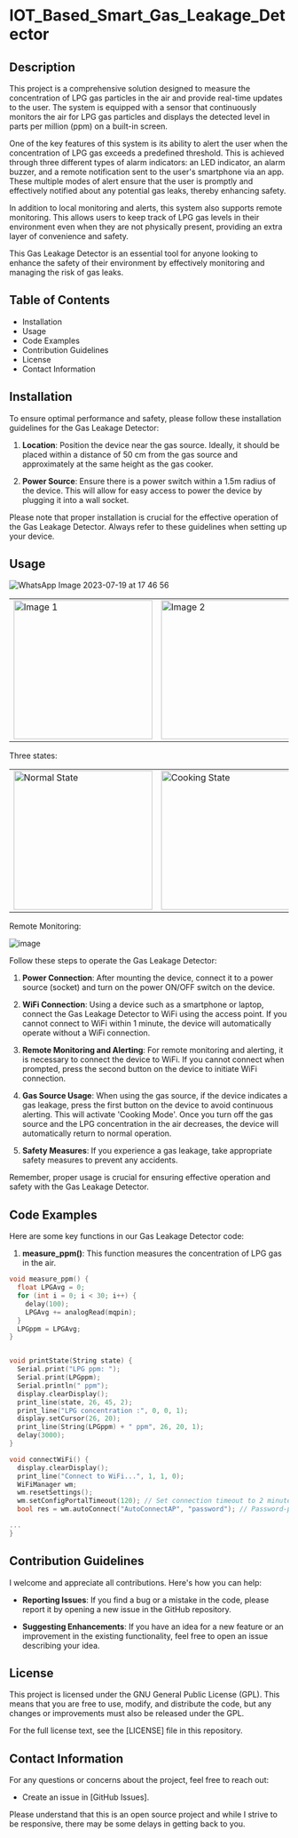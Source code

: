 # IOT_Based_Smart_Gas_Leakage_Detector

## Description

This project is a comprehensive solution designed to measure the concentration of LPG gas particles in the air and provide real-time updates to the user. The system is equipped with a sensor that continuously monitors the air for LPG gas particles and displays the detected level in parts per million (ppm) on a built-in screen.

One of the key features of this system is its ability to alert the user when the concentration of LPG gas exceeds a predefined threshold. This is achieved through three different types of alarm indicators: an LED indicator, an alarm buzzer, and a remote notification sent to the user's smartphone via an app. These multiple modes of alert ensure that the user is promptly and effectively notified about any potential gas leaks, thereby enhancing safety.

In addition to local monitoring and alerts, this system also supports remote monitoring. This allows users to keep track of LPG gas levels in their environment even when they are not physically present, providing an extra layer of convenience and safety.

This Gas Leakage Detector is an essential tool for anyone looking to enhance the safety of their environment by effectively monitoring and managing the risk of gas leaks.
 

## Table of Contents

- Installation
- Usage
- Code Examples
- Contribution Guidelines
- License
- Contact Information

## Installation 

To ensure optimal performance and safety, please follow these installation guidelines for the Gas Leakage Detector:

1. **Location**: Position the device near the gas source. Ideally, it should be placed within a distance of 50 cm from the gas source and approximately at the same height as the gas cooker.

2. **Power Source**: Ensure there is a power switch within a 1.5m radius of the device. This will allow for easy access to power the device by plugging it into a wall socket.

Please note that proper installation is crucial for the effective operation of the Gas Leakage Detector. Always refer to these guidelines when setting up your device.

## Usage

![WhatsApp Image 2023-07-19 at 17 46 56](https://github.com/PRABUDDHIKAMWR/IOT_Based_Smart_Gas_Leakage_Detector/assets/117188107/f25ff9be-49ff-40c9-8177-9d3d7ae7c204)

<table align = "center">
  <tr>
    <td> <img src="https://github.com/PRABUDDHIKAMWR/IOT_Based_Smart_Gas_Leakage_Detector/assets/117188107/c51fb72c-85e7-46ef-ac5a-a6a21fa83f50" alt="Image 1" style="width: 250px;"/> </td>
    <td> <img src="https://github.com/PRABUDDHIKAMWR/IOT_Based_Smart_Gas_Leakage_Detector/assets/117188107/2ea9e62b-b38f-46c4-b355-64414cae6772" alt="Image 2" style="width: 250px;"/> </td>
  </tr>
</table>

Three states:
<table align = "center">
  <tr>
    <td> <img src="https://github.com/PRABUDDHIKAMWR/IOT_Based_Smart_Gas_Leakage_Detector/assets/117188107/e1cb4cdb-ff77-4663-adeb-313963092970" alt="Normal State" style="width: 250px;"/> </td>
    <td> <img src="https://github.com/PRABUDDHIKAMWR/IOT_Based_Smart_Gas_Leakage_Detector/assets/117188107/30fcb3f9-862e-4062-9b8d-d5e5bb43de6b" alt="Cooking State" style="width: 250px;"/> </td>
    <td> <img src="https://github.com/PRABUDDHIKAMWR/IOT_Based_Smart_Gas_Leakage_Detector/assets/117188107/bbb6bf6a-8199-4ab4-877b-c079ec1bd5b7" alt="Leakage State" style="width: 250px;"/> </td>
  </tr>
</table>

Remote Monitoring:

![image](https://github.com/PRABUDDHIKAMWR/IOT_Based_Smart_Gas_Leakage_Detector/assets/117188107/6bd3753c-5423-42e1-95d8-e97af386ef18)


Follow these steps to operate the Gas Leakage Detector:

1. **Power Connection**: After mounting the device, connect it to a power source (socket) and turn on the power ON/OFF switch on the device.

2. **WiFi Connection**: Using a device such as a smartphone or laptop, connect the Gas Leakage Detector to WiFi using the access point. If you cannot connect to WiFi within 1 minute, the device will automatically operate without a WiFi connection.

3. **Remote Monitoring and Alerting**: For remote monitoring and alerting, it is necessary to connect the device to WiFi. If you cannot connect when prompted, press the second button on the device to initiate WiFi connection.

4. **Gas Source Usage**: When using the gas source, if the device indicates a gas leakage, press the first button on the device to avoid continuous alerting. This will activate 'Cooking Mode'. Once you turn off the gas source and the LPG concentration in the air decreases, the device will automatically return to normal operation.

5. **Safety Measures**: If you experience a gas leakage, take appropriate safety measures to prevent any accidents.

Remember, proper usage is crucial for ensuring effective operation and safety with the Gas Leakage Detector.


## Code Examples

Here are some key functions in our Gas Leakage Detector code:

1. **measure_ppm()**: This function measures the concentration of LPG gas in the air.

```c++
void measure_ppm() {
  float LPGAvg = 0;
  for (int i = 0; i < 30; i++) {
    delay(100);
    LPGAvg += analogRead(mqpin);
  }
  LPGppm = LPGAvg;
}


void printState(String state) {
  Serial.print("LPG ppm: ");
  Serial.print(LPGppm);
  Serial.println(" ppm");
  display.clearDisplay();
  print_line(state, 26, 45, 2);
  print_line("LPG concentration :", 0, 0, 1);
  display.setCursor(26, 20);
  print_line(String(LPGppm) + " ppm", 26, 20, 1);
  delay(3000);
}

void connectWiFi() {
  display.clearDisplay();
  print_line("Connect to WiFi...", 1, 1, 0);
  WiFiManager wm;
  wm.resetSettings();
  wm.setConfigPortalTimeout(120); // Set connection timeout to 2 minutes
  bool res = wm.autoConnect("AutoConnectAP", "password"); // Password-protected AP

...
}
```

## Contribution Guidelines

I welcome and appreciate all contributions. Here's how you can help:

- **Reporting Issues**: If you find a bug or a mistake in the code, please report it by opening a new issue in the GitHub repository.

- **Suggesting Enhancements**: If you have an idea for a new feature or an improvement in the existing functionality, feel free to open an issue describing your idea.


## License

This project is licensed under the GNU General Public License (GPL). This means that you are free to use, modify, and distribute the code, but any changes or improvements must also be released under the GPL.

For the full license text, see the [LICENSE] file in this repository.


## Contact Information

For any questions or concerns about the project, feel free to reach out:

- Create an issue in [GitHub Issues].

Please understand that this is an open source project and while I strive to be responsive, there may be some delays in getting back to you.

